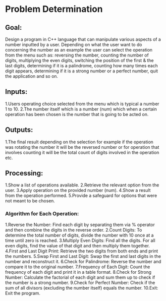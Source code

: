 # Problem Determination


## Goal: 
Design a program in C++ language that can manipulate various aspects of a number inputted by a user.
Depending on what the user want to do concerning the number as an example the user can select the operation from the menu such as: 
reversing the number, counting the number of digits, multiplying the even digits, switching the position of the first & the last digits, determining if it is a palindrome, counting how many times each digit appears, determining if it is a strong number or a perfect number, quit the application and so on.
## Inputs:
1.Users operating choice selected from the menu which is typical a number 1 to 10.
2.The number itself which is a number (num) which when a certain operation has been chosen is the number that is going to be acted on.
## Outputs:
1.The final result depending on the selection for example if the operation was rotating the number it will be the reversed number or for operation that involves
counting it will be the total count of digits involved in the operation etc.
## Processing:
1.Show a list of operations available.
2.Retrieve the relevant option from the user.
3.Apply operation on the provided number (num).
4.Show a result from the operation performed.
5.Provide a safeguard for options that were not meant to be chosen.
### Algorithm for Each Operation:
1.Reverse the Number:
Find each digit by separating them via % operator and then combine the digits in the reverse order.
2.Count Digits:
To determine the total number of digits, divide the number with 10 once at a time until zero is reached.
3.Multiply Even Digits:
Find all the digits. For all even digits, find the value of that digit and then multiply them together.
4.First and Last Digit Print:
Retrieve the two digits from both ends and print the numbers.
5.Swap First and Last Digit:
Swap the first and last digits in the number and reconstruct it.
6.Check for Palindrome:
Reverse the number and compare it to the original number.
7.Frequency of Each Digit:
Count the frequency of each digit and print it in a table format.
8.Check for Strong Number:
Calculate the factorial of each digit and sum them up to check if the number is a strong number.
9.Check for Perfect Number:
Check if the sum of all divisors (excluding the number itself) equals the number.
10.Exit:
Exit the program.
